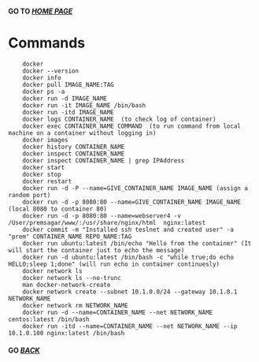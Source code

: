 #### GO TO *[HOME PAGE](index.md)*


#       Commands

        docker
        docker --version
        docker info
        docker pull IMAGE_NAME:TAG
        docker ps -a
        docker run -d IMAGE_NAME
        docker run -it IMAGE_NAME /bin/bash
        docker run -itd IMAGE_NAME
        docker logs CONTAINER_NAME  (to check log of container)
        docker exec CONTAINER_NAME COMMAND  (to run command from local machine on a container without logging in)
        docker images
        docker history CONTAINER_NAME
        docker inspect CONTAINER_NAME
        docker inspect CONTAINER_NAME | grep IPAddress
        docker start
        docker stop
        docker restart
        docker run -d -P --name=GIVE_CONTAINER_NAME IMAGE_NAME (assign a random port)
        docker run -d -p 8080:80 --name=GIVE_CONTAINER_NAME IMAGE_NAME (local 8080 to container 80)
        docker run -d -p 8080:80 --name=webserver4 -v /User/premsagar/www/:/usr/share/nginx/html  nginx:latest
        docker commit -m "Installed ssh teslnet and created user" -a "prem" CONTAINER_NAME REPO_NAME:TAG
        docker run ubuntu:latest /bin/echo "Hello from the container" (It will start the container just to echo the message)
        docker run -d ubuntu:latest /bin/bash -c "while true;do echo HELLO;sleep 1;done" (will run echo in container continuesly)
        docker network ls
        docker network ls --no-trunc
        man docker-network-create
        docker network create --subnet 10.1.0.0/24 --gateway 10.1.0.1 NETWORK_NAME
        docker network rm NETWORK_NAME
        docker run -d --name=CONTAINER_NAME --net NETWORK_NAME centos:latest /bin/bash
        docker run -itd --name=CONTAINER_NAME --net NETWORK_NAME --ip 10.1.0.100 nginx:latest /bin/bash
        
        
        
        
        
####  GO *[BACK](index.md)*         

